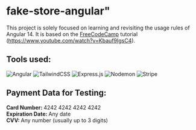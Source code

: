 # fake-store-angular"

This project is solely focused on learning and revisiting the usage rules of Angular 14. It is based on the <a href="https://www.freecodecamp.org/">FreeCodeCamp</a> tutorial (https://www.youtube.com/watch?v=Kbauf9IgsC4).

## Tools used:

![Angular](https://img.shields.io/badge/angular-%23DD0031.svg?style=for-the-badge&logo=angular&logoColor=white)
![TailwindCSS](https://img.shields.io/badge/tailwindcss-%2338B2AC.svg?style=for-the-badge&logo=tailwind-css&logoColor=white)
![Express.js](https://img.shields.io/badge/express.js-%23404d59.svg?style=for-the-badge&logo=express&logoColor=%2361DAFB)
![Nodemon](https://img.shields.io/badge/NODEMON-%23323330.svg?style=for-the-badge&logo=nodemon&logoColor=%BBDEAD)
![Stripe](https://img.shields.io/badge/Stripe-5469d4?style=for-the-badge&logo=stripe&logoColor=ffffff)

## Payment Data for Testing:

<div style="display: flex; flex-direction: column">
    <p style="margin: 0; font-weight: bold;">
        Card Number: <span style="font-weight: normal;">4242 4242 4242 4242</span>
    </p>
    <p style="margin: 0; font-weight: bold;">
        Expiration Date:  <span style="font-weight: normal;">Any date</span>
    </p>
    <p style="margin: 0; font-weight: bold;">
        CVV:  <span style="font-weight: normal;">Any number (usually up to 3 digits)</span>
    </p>
</div>
